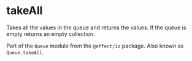 # takeAll

Takes all the values in the queue and returns the values. If the queue is
empty returns an empty collection.

Part of the `Queue` module from the `@effect/io` package. Also known as `Queue.takeAll`.
